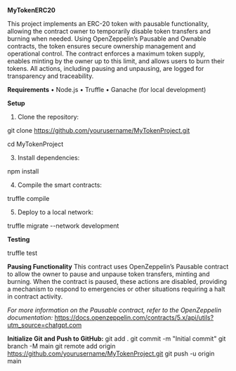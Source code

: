 **MyTokenERC20**

This project implements an ERC-20 token with pausable functionality, allowing the contract owner to temporarily 
disable token transfers and burning when needed. Using OpenZeppelin’s Pausable and Ownable contracts, the token 
ensures secure ownership management and operational control. The contract enforces a maximum token supply, enables 
minting by the owner up to this limit, and allows users to burn their tokens. All actions, including pausing and 
unpausing, are logged for transparency and traceability.

**Requirements**
	•	Node.js
	•	Truffle
	•	Ganache (for local development)

**Setup**
1.	Clone the repository:

  git clone https://github.com/yourusername/MyTokenProject.git

  cd MyTokenProject

3.	Install dependencies:

   npm install

4.	Compile the smart contracts:

  truffle compile

5.	Deploy to a local network:

  truffle migrate --network development

**Testing**

  truffle test

**Pausing Functionality**
This contract uses OpenZeppelin’s Pausable contract to allow the owner to pause and unpause token transfers, minting and burning.
When the contract is paused, these actions are disabled, providing a mechanism to respond to emergencies or other situations 
requiring a halt in contract activity.

*For more information on the Pausable contract, refer to the OpenZeppelin documentation:*
https://docs.openzeppelin.com/contracts/5.x/api/utils?utm_source=chatgpt.com

**Initialize Git and Push to GitHub:**
git add .
git commit -m "Initial commit"
git branch -M main
git remote add origin https://github.com/yourusername/MyTokenProject.git
git push -u origin main
